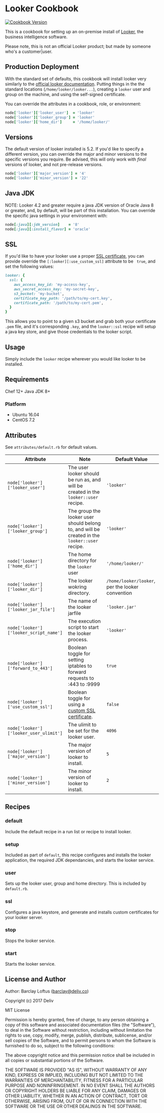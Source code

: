 Looker Cookbook
====

[![Cookbook Version](https://img.shields.io/cookbook/v/looker.svg)](https://community.opscode.com/cookbooks/looker)

This is a cookbook for setting up an on-premise install of [Looker](http://looker.com), the business intelligence software. 

Please note, this is not an official Looker product; but made by someone who's a customer|user. 


Production Deployment 
-----

With the standard set of defaults, this cookbook will install looker very similarly to the [official looker documentation](https://docs.looker.com/setup-and-management/on-prem-install). Putting things in the the standard locations (`/home/looker/looker...`),  creating a `looker` user and group on the machine, and using the self-signed certificate. 
 
You can override the attributes in a cookbook, role, or environment:

```ruby
node['looker']['looker_user']  = 'looker'
node['looker']['looker_group'] = 'looker'
node['looker']['home_dir']     = '/home/looker/'
```

Versions
----
The default version of looker installed is 5.2. If you'd like to specify a different version, you can override the major and minor versions to the specific versions you require. Be advised, this will only work with _final_ versions of looker, and not pre-release versions. 

```ruby
node['looker']['major_version'] = '4'
node['looker']['minor_version'] = '22'
```

Java JDK
-----
NOTE: Looker 4.2 and greater require a java JDK version of Oracle Java 8 or greater, and, by default, will be part of this installation. You can override the specific java settings in your environment with:

```ruby
node[:java][:jdk_version]    = '8'
node[:java][:install_flavor] = 'oracle'
```

SSL
-----
If you'd like to have your looker use a proper [SSL certificate](https://docs.looker.com/setup-and-management/on-prem-install/ssl-setup), you can provide override the `[:looker][:use_custom_ssl]` attribute to be ` true`, and set the following values: 

```ruby
looker: {
  ssl: {
    aws_access_key_id: 'my-access-key',
    aws_secret_access_key: 'my-secret-key',
    s3_bucket: 'my-bucket',
    certificate_key_path: '/path/to/my-cert.key',
    certificate_path: '/path/to/my-cert.pem',
  }
}
```

This allows you to point to a given s3 bucket and grab both your certificate `.pem` file, and it's corresponding `.key`, and the `looker::ssl` recipe will setup a java key store, and give those credentials to the looker script. 

Usage
-----

Simply include the `looker` recipe wherever you would like looker to be installed. 


Requirements
-----

Chef 12+
Java JDK 8+

### Platform

* Ubuntu 16.04
* CentOS 7.2

Attributes
-----

See `attributes/default.rb` for default values.

| Attribute  | Note | Default Value |
| ------------- | ------------- | ---------------------------|
| `node['looker']['looker_user']`| The user looker should be run as, and will be created in the `looker::user` recipe. | `'looker'` |
|`node['looker']['looker_group']`| The group the looker user should belong to, and will be created in the `looker::user` recipe. | `'looker'` |
|`node['looker']['home_dir']` | The home directory for the `looker` user | `'/home/looker/'` |
|`node['looker']['looker_dir']` | The looker wokring directory. | `/home/looker/looker`, per the looker convention |
|`node['looker']['looker_jar_file']` | The name of the looker jarfile | `'looker.jar'` |
|`node['looker']['looker_script_name']` |  The execution script to start the looker process. |  `'looker'` |
|`node['looker']['forward_to_443']` | Boolean toggle for setting iptables to forward requests to :443 to :9999 | `true` | 
|`node['looker']['use_custom_ssl']` | Boolean toggle for using a [custom SSL certificate](#ssl). | `false` |
|`node['looker']['looker_user_ulimit']` | The ulimit to be set for the looker user. | `4096` |
|`node['looker']['major_version']` | The major version of looker to install.| `5` |
|`node['looker']['minor_version']` | The minor version of looker to install. | `2` | 


Recipes
-----

### default

Include the default recipe in a run list or recipe to install looker. 

### setup

Included as part of `default`, this recipe configures and installs the looker application, the required JDK dependancies, and starts the looker service. 

### user

Sets up the looker user, group and home directory. This is included by `default.rb`. 

### ssl

Configures a java keystore, and generate and installs custom certificates for your looker server.

### stop

Stops the looker service.

### start

Starts the looker service. 

License and Author
-----
Author: Barclay Loftus (<barclay@deliv.co>)

Copyright (c) 2017 Deliv


MIT License

Permission is hereby granted, free of charge, to any person obtaining a copy
of this software and associated documentation files (the "Software"), to deal
in the Software without restriction, including without limitation the rights
to use, copy, modify, merge, publish, distribute, sublicense, and/or sell
copies of the Software, and to permit persons to whom the Software is
furnished to do so, subject to the following conditions:

The above copyright notice and this permission notice shall be included in all
copies or substantial portions of the Software.

THE SOFTWARE IS PROVIDED "AS IS", WITHOUT WARRANTY OF ANY KIND, EXPRESS OR
IMPLIED, INCLUDING BUT NOT LIMITED TO THE WARRANTIES OF MERCHANTABILITY,
FITNESS FOR A PARTICULAR PURPOSE AND NONINFRINGEMENT. IN NO EVENT SHALL THE
AUTHORS OR COPYRIGHT HOLDERS BE LIABLE FOR ANY CLAIM, DAMAGES OR OTHER
LIABILITY, WHETHER IN AN ACTION OF CONTRACT, TORT OR OTHERWISE, ARISING FROM,
OUT OF OR IN CONNECTION WITH THE SOFTWARE OR THE USE OR OTHER DEALINGS IN THE
SOFTWARE.

